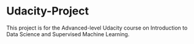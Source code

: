 # Udacity-Project
This project is for the Advanced-level Udacity course on Introduction to Data Science and Supervised Machine Learning. 
